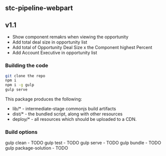 ## stc-pipeline-webpart

## v1.1
* Show component remakrs when viewing the opportunity
* Add total deal size in opportunity list
* Add total of Opportunity Deal Size x the Component highest Percent
* Add Account Executive in opportunity list

### Building the code

```bash
git clone the repo
npm i
npm i -g gulp
gulp serve
```

This package produces the following:

* lib/* - intermediate-stage commonjs build artifacts
* dist/* - the bundled script, along with other resources
* deploy/* - all resources which should be uploaded to a CDN.

### Build options

gulp clean - TODO
gulp test - TODO
gulp serve - TODO
gulp bundle - TODO
gulp package-solution - TODO
